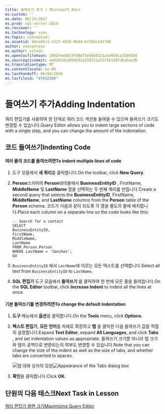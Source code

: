 ```yaml
---
title: 들여쓰기 추가 | Microsoft Docs
ms.custom: ''
ms.date: 06/14/2017
ms.prod: sql-server-2014
ms.reviewer: ''
ms.technology: ssms
ms.topic: conceptual
ms.assetid: 9dce05c1-c52f-455d-8b8d-6f303e242760
author: stevestein
ms.author: sstein
ms.openlocfilehash: 2d0b7ee8819f98df5e5658321a3d950ca31083b6
ms.sourcegitcommit: ad4d92dce894592a259721a1571b1d8736abacdb
ms.translationtype: MT
ms.contentlocale: ko-KR
ms.lasthandoff: 08/04/2020
ms.locfileid: "87652500"
---
```

# <a name="adding-indentation"></a><span data-ttu-id="159f2-102">들여쓰기 추가</span><span class="sxs-lookup"><span data-stu-id="159f2-102">Adding Indentation</span></span>
  <span data-ttu-id="159f2-103">쿼리 편집기를 사용하여 한 단계로 여러 코드 섹션을 들여쓸 수 있으며 들여쓰기 크기도 변경할 수 있습니다.</span><span class="sxs-lookup"><span data-stu-id="159f2-103">Query Editor allows you to indent large sections of code with a single step, and you can change the amount of the indentation.</span></span>  
  
## <a name="indenting-code"></a><span data-ttu-id="159f2-104">코드 들여쓰기</span><span class="sxs-lookup"><span data-stu-id="159f2-104">Indenting Code</span></span>  
  
#### <a name="to-indent-multiple-lines-of-code"></a><span data-ttu-id="159f2-105">여러 줄의 코드를 들여쓰려면</span><span class="sxs-lookup"><span data-stu-id="159f2-105">To indent multiple lines of code</span></span>  
  
1.  <span data-ttu-id="159f2-106">도구 모음에서 **새 쿼리**를 클릭합니다.</span><span class="sxs-lookup"><span data-stu-id="159f2-106">On the toolbar, click **New Query**.</span></span>  
  
2.  <span data-ttu-id="159f2-107">**Person**스키마의 **Person**테이블에서 **BusinessEntityID** , FirstName, **MiddleName** 및 **LastName** 열을 선택하는 두 번째 쿼리를 만듭니다.</span><span class="sxs-lookup"><span data-stu-id="159f2-107">Create a second query that selects the **BusinessEntityID**, FirstName, **MiddleName**, and **LastName** columns from the **Person** table of the **Person** schema.</span></span> <span data-ttu-id="159f2-108">코드가 다음과 같이 되도록 각 열을 별도의 줄에 배치합니다.</span><span class="sxs-lookup"><span data-stu-id="159f2-108">Place each column on a separate line so the code looks like this:</span></span>  
  
    ```  
    -- Search for a contact  
    SELECT   
    BusinessEntityID,  
    FirstName,   
    MiddleName,   
    LastName  
    FROM Person.Person  
    WHERE LastName = 'Sanchez';  
    GO  
    ```  
  
3.  <span data-ttu-id="159f2-109">`BusinessEntityID` 에서 `LastName`에 이르는 모든 텍스트를 선택합니다.</span><span class="sxs-lookup"><span data-stu-id="159f2-109">Select all text from `BusinessEntityID` to `LastName`.</span></span>  
  
4.  <span data-ttu-id="159f2-110">**SQL 편집기** 도구 모음에서 **들여쓰기** 를 클릭하여 한 번에 모든 줄을 들여씁니다.</span><span class="sxs-lookup"><span data-stu-id="159f2-110">On the **SQL Editor** toolbar, click **Increase Indent** to indent all the lines at once.</span></span>  
  
#### <a name="to-change-the-default-indentation"></a><span data-ttu-id="159f2-111">기본 들여쓰기를 변경하려면</span><span class="sxs-lookup"><span data-stu-id="159f2-111">To change the default indentation</span></span>  
  
1.  <span data-ttu-id="159f2-112">**도구** 메뉴에서 **옵션**을 클릭합니다.</span><span class="sxs-lookup"><span data-stu-id="159f2-112">On the **Tools** menu, click **Options**.</span></span>  
  
2.  <span data-ttu-id="159f2-113">**텍스트 편집기**, **모든 언어**를 차례로 확장하고 **탭** 을 클릭한 다음 들여쓰기 값을 적절히 설정합니다.</span><span class="sxs-lookup"><span data-stu-id="159f2-113">Expand **Text Editor**, expand **All Languages**, and click **Tabs** , and set indentation values as appropriate.</span></span> <span data-ttu-id="159f2-114">들여쓰기 크기뿐 아니라 탭 크기와 탭이 공백으로 변환되는지 여부도 변경할 수 있습니다.</span><span class="sxs-lookup"><span data-stu-id="159f2-114">Note that you can change the size of the indent as well as the size of tabs, and whether tabs are converted to spaces.</span></span>  
  
     <span data-ttu-id="159f2-115">![탭 대화 상자의 모양](media/tabsdialog.gif "탭 대화 상자의 모양")</span><span class="sxs-lookup"><span data-stu-id="159f2-115">![Appearance of the Tabs dialog box](media/tabsdialog.gif "Appearance of the Tabs dialog box")</span></span>  
  
3.  <span data-ttu-id="159f2-116">**확인**을 클릭합니다.</span><span class="sxs-lookup"><span data-stu-id="159f2-116">Click **OK**.</span></span>  
  
## <a name="next-task-in-lesson"></a><span data-ttu-id="159f2-117">단원의 다음 태스크</span><span class="sxs-lookup"><span data-stu-id="159f2-117">Next Task in Lesson</span></span>  
 [<span data-ttu-id="159f2-118">쿼리 편집기 화면 크기</span><span class="sxs-lookup"><span data-stu-id="159f2-118">Maximizing Query Editor</span></span>](lesson-2-3-maximizing-query-editor.md)  
  
  
